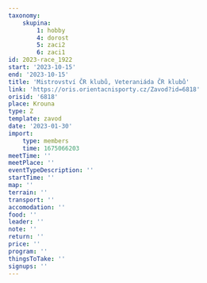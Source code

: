 ```yaml
---
taxonomy:
    skupina:
        1: hobby
        4: dorost
        5: zaci2
        6: zaci1
id: 2023-race_1922
start: '2023-10-15'
end: '2023-10-15'
title: 'Mistrovství ČR klubů, Veteraniáda ČR klubů'
link: 'https://oris.orientacnisporty.cz/Zavod?id=6818'
orisid: '6818'
place: Krouna
type: Z
template: zavod
date: '2023-01-30'
import:
    type: members
    time: 1675066203
meetTime: ''
meetPlace: ''
eventTypeDescription: ''
startTime: ''
map: ''
terrain: ''
transport: ''
accomodation: ''
food: ''
leader: ''
note: ''
return: ''
price: ''
program: ''
thingsToTake: ''
signups: ''
---
```


